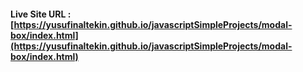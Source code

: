 #### Live Site URL : [https://yusufinaltekin.github.io/javascriptSimpleProjects/modal-box/index.html](https://yusufinaltekin.github.io/javascriptSimpleProjects/modal-box/index.html)
